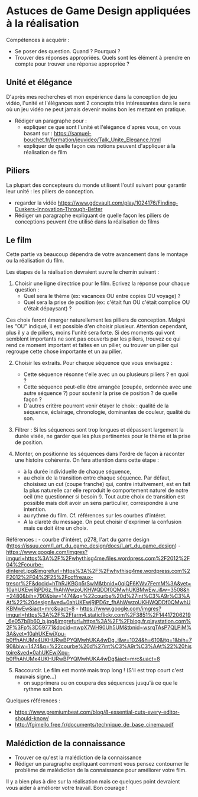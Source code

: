 # Astuces de Game Design appliquées à la réalisation

Compétences à acquérir :
- Se poser des question. Quand ? Pourquoi ?
- Trouver des réponses appropriées. Quels sont les élément à prendre en compte pour trouver une réponse appropriée ?


## Unité et élégance

D'après mes recherches et mon expérience dans la conception de jeu vidéo, l'unité et l'élégances sont 2 concepts très intéressantes dans le sens où un jeu vidéo ne peut jamais devenir moins bon les mettant en pratique.

- Rédiger un paragraphe pour :
    - expliquer ce que sont l'unité et l'élégance d'après vous, on vous basant sur : https://samuel-bouchet.fr/formation/jeuvideo/Talk_Unite_Elegance.html
    - expliquer de quelle façon ces notions peuvent d'appliquer à la réalisation de film


## Piliers

La plupart des concepteurs du monde utilisent l'outil suivant pour garantir leur unité : les piliers de conception.

- regarder la vidéo https://www.gdcvault.com/play/1024176/Finding-Duskers-Innovation-Through-Better
- Rédiger un paragraphe expliquant de quelle façon les piliers de conceptions peuvent être utilisé dans la réalisation de films


## Le film

Cette partie va beaucoup dépendra de votre avancement dans le montage ou la réalisation du film.

Les étapes de la réalisation devraient suvre le chemin suivant :
1. Choisir une ligne directrice pour le film. Ecrivez la réponse pour chaque question :
    - Quel sera le thème (ex: vacances OU entre copies OU voyage) ? 
    - Quel sera la prise de position (ex: c'était fun OU c'était complice OU c'était dépaysant) ?

Ces choix feront émerger naturellement les pilliers de conception. Malgré les "OU" indiqué, il est possible d'en choisir plusieur. Attention cependant, plus il y a de piliers, moins l'unité sera forte. Si des moments qui vont semblent importants ne sont pas couverts par les piliers, trouvez ce qui rend ce moment important et faites en un pilier, ou trouver un pilier qui regroupe cette chose importante et un au pilier.
    
2. Choisir les extraits. Pour chaque séquence que vous envisagez :
    - Cette séquence résonne t'elle avec un ou plusieurs piliers ? en quoi ?
    - Cette séquence peut-elle être arrangée (coupée, ordonnée avec une autre séquence ?) pour soutenir la prise de position ? de quelle façon ?
    - D'autres critère pourront venir étayer le choix : qualité de la séquence, éclairage, chronologie, dominantes de couleur, qualité du son.

3. Filtrer : Si les séquences sont trop longues et dépassent largement la durée visée, ne garder que les plus pertinentes pour le thème et la prise de position.

4. Monter, on positionne les séquences dans l'ordre de façon à raconter une histoire cohérente. On fera attention dans cette étape :
    - à la durée individuelle de chaque séquence,
    - au choix de la transition entre chaque séquence. Par défaut, choisisez un cut (coupe franche) qui, contre intuitvement, est en fait la plus naturelle car elle reproduit le comportement naturel de notre oeil (me questionner si besoin !). Tout autre choix de transition est possible mais doit avoir un sens particulier, correspondre à une intention.
    - au rythme du film. Cf. références sur les courbes d'intéret.
    - A la clareté du message. On peut choisir d'exprimer la confusion mais ce doit être un choix.
    
Références :
    - courbe d'intéret, p278, l'art du game design (https://issuu.com/l_art_du_game_design/docs/l_art_du_game_design)
    - https://www.google.com/imgres?imgurl=https%3A%2F%2Fwhythisg4me.files.wordpress.com%2F2012%2F04%2Fcourbe-dinteret.jpg&imgrefurl=https%3A%2F%2Fwhythisg4me.wordpress.com%2F2012%2F04%2F25%2Fcoffreaux-tresor%2F&docid=hThRJKBGp5rSwM&tbnid=0qiQF6KWv7FemM%3A&vet=10ahUKEwjRjPD6z_fhAhWwzoUKHWQDDf0QMwhUKBMwEw..i&w=3508&h=2480&bih=790&biw=1474&q=%22courbe%20d%27int%C3%A9r%C3%AAt%22%20design&ved=0ahUKEwjRjPD6z_fhAhWwzoUKHWQDDf0QMwhUKBMwEw&iact=mrc&uact=8
    - https://www.google.com/imgres?imgurl=https%3A%2F%2Ffarm4.staticflickr.com%2F3851%2F14417206219_6e057b8b60_b.jpg&imgrefurl=https%3A%2F%2Fblog.fr.playstation.com%2F%3Fp%3D59771&docid=nwpX7WH90Uh5UM&tbnid=wsrqTAsP7QLPiM%3A&vet=10ahUKEwiXpu-b0ffhAhUMx4UKHURwBPYQMwhUKA4wDg..i&w=1024&h=610&itg=1&bih=790&biw=1474&q=%22courbe%20d%27int%C3%A9r%C3%AAt%22%20histoire&ved=0ahUKEwiXpu-b0ffhAhUMx4UKHURwBPYQMwhUKA4wDg&iact=mrc&uact=8
    

5. Raccourcir. Le film est monté mais trop long ! (S'il est trop court c'est mauvais signe…)
    - on supprimera ou on coupera des séquences jusqu'à ce que le rythme soit bon.

Quelques références :
- https://www.premiumbeat.com/blog/8-essential-cuts-every-editor-should-know/
- http://fgimello.free.fr/documents/technique_de_base_cinema.pdf


## Malédiction de la connaissance

- Trouver ce qu'est la malédiction de la connaissance
- Rédiger un paragraphe expliquant comment vous pensez contourner le problème de malédiction de la connaissance pour améliorer votre film.


Il y a bien plus à dire sur la réalisation mais ce quelques point devraient vous aider à améliorer votre travail. Bon courage !
